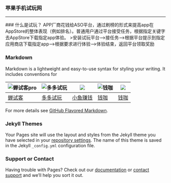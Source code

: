 ### 苹果手机试玩网  
<hr>
### 什么是试玩？ 
APP厂商花钱给ASO平台，通过刷榜的形式来提高app在AppStore的整体表现（例如排名）。普通用户通过平台接受任务，根据指定关键字去AppStore下载指定app体验。
>安装试玩平台-->接任务-->根据平台提示到指定应用商店下载指定app-->根据要求进行体验-->体验结束，返回平台领取奖励

### Markdown
Markdown is a lightweight and easy-to-use syntax for styling your writing. It includes conventions for

|  ![蝉试客pro](http://shiwan.pro/img/chanshike.jpg) |  ![多多试玩](http://shiwan.pro/img/duoduoshiwan.png)  |![](http://shiwan.pro/img/xiaoyuzhuanqian.jpg) |![钱咖](http://shiwan.pro/img/qianka.jpg) |![](http://shiwan.pro/img/qianka.jpg)
| ------------ | ------------ | ------------ | ------------ |------------ |
| [蝉试客](http://shiwan.pro/chanshike.html "蝉试客")  |  [多多试玩](http://shiwan.pro/duoduoshiwan.html "多多试玩") | [小鱼赚钱](http://shiwan.pro/小鱼赚钱.html "小鱼赚钱") | [钱咖](http://shiwan.pro/qianka.html "钱咖") | [钱咖](http://shiwan.pro/qianka.html "钱咖") |

For more details see [GitHub Flavored Markdown](https://guides.github.com/features/mastering-markdown/).

### Jekyll Themes

Your Pages site will use the layout and styles from the Jekyll theme you have selected in your [repository settings](https://github.com/judada/shiwan/settings). The name of this theme is saved in the Jekyll `_config.yml` configuration file.

### Support or Contact

Having trouble with Pages? Check out our [documentation](https://help.github.com/categories/github-pages-basics/) or [contact support](https://github.com/contact) and we’ll help you sort it out.
